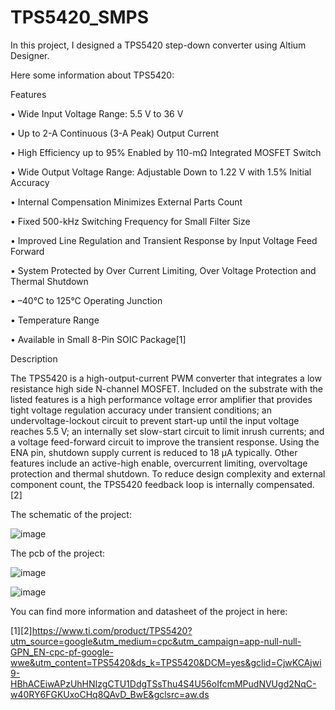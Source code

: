 # TPS5420_SMPS

In this project, I designed a TPS5420 step-down converter using Altium Designer.

Here some information about TPS5420:

Features

•  Wide Input Voltage Range: 5.5 V to 36 V

•  Up to 2-A Continuous (3-A Peak) Output Current

•  High Efficiency up to 95% Enabled by 110-mΩ Integrated MOSFET Switch

•  Wide Output Voltage Range: Adjustable Down to 1.22 V with 1.5% Initial Accuracy

•  Internal Compensation Minimizes External Parts Count

•  Fixed 500-kHz Switching Frequency for Small Filter Size

•  Improved Line Regulation and Transient Response by
Input Voltage Feed Forward

•  System Protected by Over Current Limiting, Over Voltage
Protection and Thermal
Shutdown

• –40°C to 125°C Operating Junction

•  Temperature Range

•  Available in Small 8-Pin SOIC Package[1]

Description

The TPS5420 is a high-output-current PWM converter that integrates a low resistance high side N-channel MOSFET. Included on the substrate with the listed features is a high performance voltage error amplifier that provides tight voltage regulation accuracy under transient conditions; an undervoltage-lockout circuit to prevent start-up until the input voltage reaches 5.5 V; an internally set slow-start circuit to limit inrush currents; and a voltage feed-forward circuit to improve the transient response. Using the ENA pin, shutdown supply current is reduced to 18 µA typically. Other features include an active-high enable, overcurrent limiting, overvoltage protection and thermal shutdown. To reduce design complexity and external component count, the TPS5420 feedback loop is internally compensated.[2]

The schematic of the project:


![image](https://user-images.githubusercontent.com/59101099/126536713-484e972e-9911-4694-b1a2-987928047bd2.png)


The pcb of the project:



![image](https://user-images.githubusercontent.com/59101099/126536857-a59b668b-9970-4be1-955f-09e12420890d.png)







![image](https://user-images.githubusercontent.com/59101099/126539432-646f9007-2bf6-40df-896e-bc96bb8c672d.png)




You can find more information and datasheet of the project in here:

[1][2]https://www.ti.com/product/TPS5420?utm_source=google&utm_medium=cpc&utm_campaign=app-null-null-GPN_EN-cpc-pf-google-wwe&utm_content=TPS5420&ds_k=TPS5420&DCM=yes&gclid=CjwKCAjwi9-HBhACEiwAPzUhHNIzgCTU1DdgTSsThu4S4U56oIfcmMPudNVUgd2NqC-w40RY6FGKUxoCHq8QAvD_BwE&gclsrc=aw.ds


















